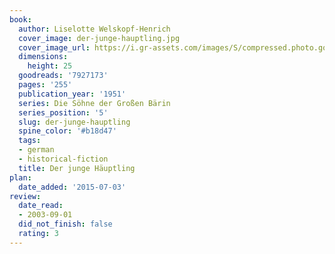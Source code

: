 ```yaml
---
book:
  author: Liselotte Welskopf-Henrich
  cover_image: der-junge-hauptling.jpg
  cover_image_url: https://i.gr-assets.com/images/S/compressed.photo.goodreads.com/books/1269778275l/7927173._SX98_.jpg
  dimensions:
    height: 25
  goodreads: '7927173'
  pages: '255'
  publication_year: '1951'
  series: Die Söhne der Großen Bärin
  series_position: '5'
  slug: der-junge-hauptling
  spine_color: '#b18d47'
  tags:
  - german
  - historical-fiction
  title: Der junge Häuptling
plan:
  date_added: '2015-07-03'
review:
  date_read:
  - 2003-09-01
  did_not_finish: false
  rating: 3
---
```

